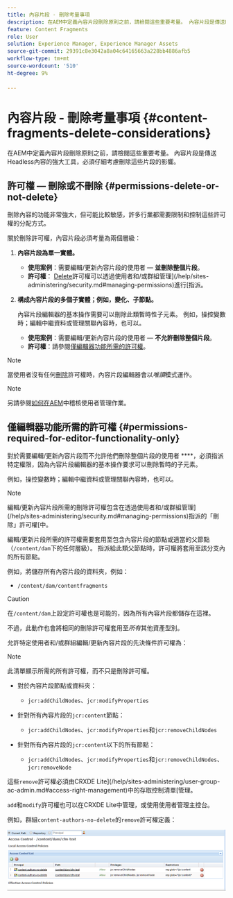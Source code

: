 ```yaml
---
title: 內容片段 - 刪除考量事項
description: 在AEM中定義內容片段刪除原則之前，請檢閱這些重要考量。 內容片段是傳送Headless內容的強大工具，必須仔細考慮刪除這些片段的影響。
feature: Content Fragments
role: User
solution: Experience Manager, Experience Manager Assets
source-git-commit: 29391c8e3042a8a04c64165663a228bb4886afb5
workflow-type: tm+mt
source-wordcount: '510'
ht-degree: 9%

---
```


# 內容片段 - 刪除考量事項 {#content-fragments-delete-considerations}

在AEM中定義內容片段刪除原則之前，請檢閱這些重要考量。 內容片段是傳送Headless內容的強大工具，必須仔細考慮刪除這些片段的影響。

## 許可權 — 刪除或不刪除 {#permissions-delete-or-not-delete}

刪除內容的功能非常強大，但可能比較敏感，許多行業都需要限制和控制這些許可權的分配方式。

關於刪除許可權，內容片段必須考量為兩個層級：

1. **內容片段為單一實體。**

   * **使用案例**：需要編輯/更新內容片段的使用者 — **並刪除整個片段**。
   * **許可權**： [Delete](/help/sites-administering/security.md#actions)許可權可以透過使用者和/或群組管理](/help/sites-administering/security.md#managing-permissions)進行[指派。

2. **構成內容片段的多個子實體；例如，變化、子節點。**

   內容片段編輯器的基本操作需要可以刪除此類暫時性子元素。 例如，操控變數時；編輯中繼資料或管理關聯內容時，也可以。

   * **使用案例**：需要編輯/更新內容片段的使用者 — **不允許刪除整個片段**。
   * **許可權**：請參閱[僅編輯器功能所需的許可權](#permissions-required-for-editor-functionality-only)。

>[!NOTE]
>
>當使用者沒有任何[刪除](/help/sites-administering/security.md#actions)許可權時，內容片段編輯器會以&#x200B;*唯讀*&#x200B;模式運作。

>[!NOTE]
>
>另請參閱[如何在AEM](/help/sites-administering/audit-user-management-operations.md)中稽核使用者管理作業。

## 僅編輯器功能所需的許可權 {#permissions-required-for-editor-functionality-only}

對於需要編輯/更新內容片段而不允許他們刪除整個片段的使用者 ****，必須指派特定權限，因為內容片段編輯器的基本操作要求可以刪除暫時的子元素。

例如，操控變數時；編輯中繼資料或管理關聯內容時，也可以。

>[!NOTE]
>
>編輯/更新內容片段所需的刪除許可權包含在透過使用者和/或群組管理](/help/sites-administering/security.md#managing-permissions)指派的「刪除」許可權[中。

編輯/更新片段所需的許可權需要套用至包含內容片段的節點或適當的父節點（`/content/dam`下的任何層級）。 指派給此類父節點時，許可權將套用至該分支內的所有節點。

例如，將儲存所有內容片段的資料夾，例如：

* `/content/dam/contentfragments`

>[!CAUTION]
>
>在`/content/dam`上設定許可權也是可能的，因為所有內容片段都儲存在這裡。
>
>不過，此動作也會將相同的刪除許可權套用至&#x200B;*所有*&#x200B;其他資產型別。

允許特定使用者和/或群組編輯/更新內容片段的先決條件許可權為：

>[!NOTE]
>
>此清單顯示所需的所有許可權，而不只是刪除許可權。

* 對於內容片段節點或資料夾：

   * `jcr:addChildNodes`、`jcr:modifyProperties`

* 針對所有內容片段的`jcr:content`節點：

   * `jcr:addChildNodes`、`jcr:modifyProperties`和`jcr:removeChildNodes`

* 針對所有內容片段的`jcr:content`以下的所有節點：

   * `jcr:addChildNodes`、`jcr:modifyProperties`和`jcr:removeChildNodes`、`jcr:removeNode`

這些`remove`許可權必須由CRXDE Lite](/help/sites-administering/user-group-ac-admin.md#access-right-management)中的存取控制清單[管理。

`add`和`modify`許可權也可以在CRXDE Lite中管理，或使用使用者管理主控台。

例如，群組`content-authors-no-delete`的`remove`許可權定義：

![cf-delete-03](assets/cf-delete-03.png)
